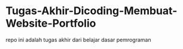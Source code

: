 # Tugas-Akhir-Dicoding-Membuat-Website-Portfolio
repo ini adalah tugas akhir dari belajar dasar pemrograman 
